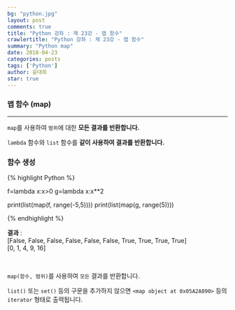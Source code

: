 ```yaml
---
bg: "python.jpg"
layout: post
comments: true
title: "Python 강좌 : 제 23강 - 맵 함수"
crawlertitle: "Python 강좌 : 제 23강 - 맵 함수"
summary: "Python map"
date: 2018-04-23
categories: posts
tags: ['Python']
author: 윤대희
star: true
---
```


### 맵 함수 (map) ###
----------
`map`를 사용하여 `범위`에 대한 **모든 결과를 반환합니다.**

`lambda` 함수와 `list` 함수를 **같이 사용하여 결과를 반환합니다.**
<br>

<h3>함수 생성</h3>
{% highlight Python %}

f=lambda x:x>0
g=lambda x:x**2

print(list(map(f, range(-5,5))))
print(list(map(g, range(5))))

{% endhighlight %}

**결과**
:    
[False, False, False, False, False, False, True, True, True, True]<br>
[0, 1, 4, 9, 16]

<br>

`map(함수, 범위)`를 사용하여 `모든` 결과를 반환합니다.

`list()` 또는 `set()` 등의 구문을 추가하지 않으면 `<map object at 0x05A2A890>` 등의 `iterator` 형태로 출력됩니다.

